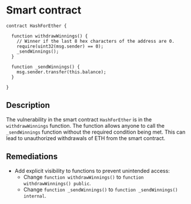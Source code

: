 # Smart contract

```solidity
contract HashForEther {

  function withdrawWinnings() {
    // Winner if the last 8 hex characters of the address are 0. 
    require(uint32(msg.sender) == 0);
    _sendWinnings();
  }
  
  function _sendWinnings() {
    msg.sender.transfer(this.balance);
  }
     
}
```

## Description

The vulnerability in the smart contract `HashForEther` is in the `withdrawWinnings` function. The function allows anyone to call the `_sendWinnings` function without the required condition being met. This can lead to unauthorized withdrawals of ETH from the smart contract.

## Remediations

- Add explicit visibility to functions to prevent unintended access:
  - Change `function withdrawWinnings()` to `function withdrawWinnings() public`.
  - Change `function _sendWinnings()` to `function _sendWinnings() internal`.